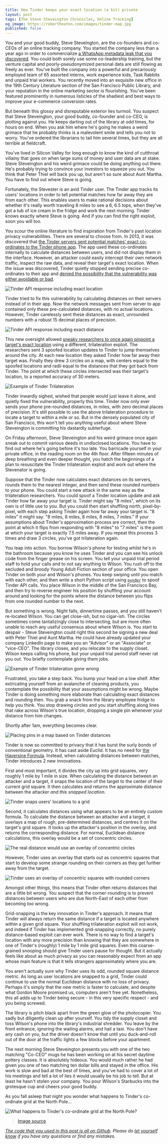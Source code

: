 ```yaml
---
title: How Tinder keeps your exact location (a bit) private
layout: post
tags: [The Steve Steveington Chronicles, Online Tracking]
og_image: https://robertheaton.com/images/tinder-map.jpg
published: false
---
```

You and your good buddy, Steve Steveington, are the co-founders and co-CEOs of an online tracking company. You started the company less than a year ago in order to commercialize [a WhatsApp metadata leak that you discovered](/2017/10/09/tracking-friends-and-strangers-using-whatsapp/). You could both sorely use some co-leadership training, but the venture capital and poorly-pseudonymized personal data are still flowing as freely as ever. You've built the company into a powerful and precariously employed team of 65 assorted interns, work experience kids, Task Rabbits and unpaid trial workers. You recently moved into an exquisite new office in the 19th Century Literature section of the San Francisco Public Library, and your reputation in the online marketing sector is flourishing. You've been featured prominently in numerous listicles of the shadiest and best ways to improve your e-commerce conversion rates.

But beneath this glossy and disreputable exterior lies turmoil. You suspect that Steve Steveington, your good buddy, co-founder and co-CEO, is plotting against you. He keeps darting out of the library at odd times, for hours on end. When you ask him where he's going he makes a weird grimace that he probably thinks is a malevolent smile and tells you not to worry. You've ordered the librarians to tail him several times, but they are all terrible at fieldcraft.

You've lived in Silicon Valley for long enough to know the kind of cutthroat villainy that goes on when large sums of money and user data are at stake. Steve Steveington and his weird grimace could be doing anything out there. He's probably trying to convince your investors to squeeze you out. You think that Peter Thiel will back you up, but aren't so sure about Aunt Martha. You have to find out where Steve is going.

Fortunately, the Stevester is an avid Tinder user. The Tinder app tracks its users' locations in order to tell potential matches how far away they are from each other. This enables users to make rational decisions about whether it's really worth traveling 8 miles to see a 6, 6.5 tops, when they've got a tub of ice cream in the fridge and work the next morning. Tinder knows exactly where Steve is going. And if you can find the right exploit, soon you will too.

You scour the online literature to find inspiration from Tinder's past location privacy vulnerabilities. There are several to choose from. In 2013, it was discovered that [the Tinder servers sent potential matches' exact co-ordinates to the Tinder phone app](https://qz.com/106731/tinder-exposed-users-locations/). The app used these co-ordinates internally to calculate distances between users, and did not display them in the interface. However, an attacker could easily intercept their own network traffic, inspect the raw data, and reveal their target's exact location. When the issue was discovered, Tinder quietly stopped sending precise co-ordinates to their app and [denied the possibility that the vulnerability was either avoidable or bad](https://qz.com/106731/tinder-exposed-users-locations/).

<img src="/images/tinder-json.jpg" alt="Tinder API response including exact location" />

Tinder tried to fix this vulnerability by calculating distances on their servers instead of in their app. Now the network messages sent from server to app contained only these pre-calculated distances, with no actual locations. However, Tinder carelessly sent these distances as exact, unrounded numbers with a robust 15 decimal places of precision.

<img src="/images/tinder-json2.jpg" alt="Tinder API response including exact distance" />

This new oversight allowed [sneaky researchers to once again pinpoint a target's exact location](http://blog.includesecurity.com/2014/02/how-i-was-able-to-track-location-of-any.html) using a different, trilateration exploit. The researchers sent 3 spoofed location updates to Tinder to jump themselves around the city. At each new location they asked Tinder how far away their target was. Finally they drew 3 circles on a map, with centers equal to the spoofed locations and radii equal to the distances that they got back from Tinder. The point at which these circles intersected was their target's location, to a reported accuracy of 30 meters.

<img src="/images/tinder-trilateration.jpg" alt="Example of Tinder Trilateration" />

Tinder inwardly sighed, wished that people would just leave it alone, and quietly fixed the vulnerability, properly this time. Tinder now only ever sends your phone pre-rounded distances, in miles, with zero decimal places of precision. It's still possible to use the above trilateration procedure to locate a target to within a mile or so. But in the densely populated city of San Francisco, this won't tell you anything useful about where Steve Steveington is committing his dastardly subterfuge.

On Friday afternoon, Steve Steveington and his weird grimace once again sneak out to commit various deeds in undisclosed locations. You have to find out where he's going before it's too late. You barricade yourself in your private office, in the reading room on the 4th floor. After fifteen minutes of deep breathing and even deeper thought, you hatch the beginnings of a plan to resuscitate the Tinder trilateration exploit and work out where the Stevenator is going.

Suppose that the Tinder now calculates exact distances on its servers, rounds them to the nearest integer, and then send these rounded numbers to your phone. You could start a new attack in the same way as the trilateration researchers. You could spoof a Tinder location update and ask Tinder how far away your target is. Tinder might say "8 miles", which on its own is of little use to you. But you could then start shuffling north, pixel-by-pixel, with each step asking Tinder again how far away your target is. "8 miles" it might say. "8 miles, 8 miles, 8 miles, 8 miles, 7 miles." If your assumptions about Tinder's approximation process are correct, then the point at which it flips from responding with "8 miles" to "7 miles" is the point at which your target is exactly 7.5 miles away. If you repeat this process 3 times and draw 3 circles, you've got trilateration again.

You leap into action. You borrow Wilson's phone for testing whilst he's in the bathroom because you know he uses Tinder and you can see his unlock code from the finger grease on his screen. You tell your unpaid trial period staff to hold your calls and to not say anything to Wilson. You rush off to the secluded and broody Young Adult Fiction section of your office. You open Tinder on both your and Wilson's phones. You keep swiping until you match with each other, and then write a short Python script using [`pynder`](https://github.com/charliewolf/pynder) to spoof Tinder API calls. You place Wilson in the middle of the San Francisco Bay, and then try to reverse engineer his position by shuffling your account around and looking for the points where the distance between you flips from one rounded number to the next.

But something is wrong. Night falls, dinnertime passes, and you still haven't re-located Wilson. You can get close-ish, but no cigar-ish. The circles sometimes come tantalizingly close to intersecting, but are more often unable to reach any useful consensus about where Wilson is. You start to despair - Steve Steveington could right this second be signing a new deal with Peter Thiel and Aunt Martha. He could have already updated your company LinkedIn page to make you an "Advisor" or an "Associate" or "vice-CEO". The library closes, and you relocate to the supply closet. Wilson keeps calling his phone, but your unpaid trial period staff never rat you out. You briefly contemplate giving them jobs.

<img src="/images/tinder-trilateration-fail.jpg" alt="Example of Tinder trilateration gone wrong" />

Frustrated, you take a step back. You bump your head on a low shelf. After extricating yourself from an avalanche of cleaning products, you contemplate the possibility that your assumptions might be wrong. Maybe Tinder is doing something more elaborate than calculating exact distances and rounding then. You grab a snack from the library employee fridge to help you think. You stop drawing circles and you start shuffling along lines that rake across Wilson's true location, dropping a single pin whenever your distance from him changes.

Shortly after 1am, everything becomes clear.

<img src="/images/tinder-map.jpg" alt="Placing pins in a map based on Tinder distances" />

Tinder is now so committed to privacy that it has burst the surly bonds of conventional geometry. It has cast aside Euclid. It has no need for [the Haversine Formula](https://en.wikipedia.org/wiki/Haversine_formula). Instead, when calculating distances between matches, Tinder introduces 2 new innovations.

First and most important, it divides the city up into grid squares, very roughly 1 mile by 1 mile in size. When calculating the distance between an attacker and a target, it snaps the location of the target to the center of their current grid square. It then calculates and returns the approximate distance between the attacker *and this snapped location*.

<img src="/images/tinder-grid-snap.jpg" alt="Tinder snaps users' locations to a grid" />

Second, it calculates distances using what appears to be an entirely custom formula. To calculate the distance between an attacker and a target, it overlays a map of rough, pre-determined distances, and centres it on the target's grid square. It looks up the attacker's position in the overlay, and returns the corresponding distance. For normal, Euclidean distance calculations, this overlay would be a set of concentric circles.

<img src="/images/tinder-circles.jpg" alt="The real distance would use an overlay of concentric circles" />

However, Tinder uses an overlay that starts out as concentric squares that start to develop some strange rounding on their corners as they get further away from the target.

<img src="/images/tinder-squares.jpg" alt="Tinder uses an overlay of concentric squares with rounded corners" />

Amongst other things, this means that Tinder often returns distances that are a little bit wrong. You suspect that the corner-rounding is to prevent distances between users who are due North-East of each other from becoming *too* wrong.

Grid-snapping is the key innovation in Tinder's approach. It means that Tinder will always return the same distance if a target is located anywhere within a given grid square. Your shuffling trilateration exploit will not work, and indeed if Tinder has implemented grid-snapping correctly, no purely distance-based exploit can ever work. There is no way to find a target's location with any more precision than knowing that they are somewhere in one of Tinder's (roughly) 1 mile by 1 mile grid squares. Even this coarse-grained snooping should give Tinder users pause for thought. But it actually feels like about as much privacy as you can reasonably expect from an app whose main feature is that it tells strangers approximately where you are.

You aren't actually sure why Tinder uses its odd, rounded square distance metric. As long as user locations are snapped to a grid, Tinder could continue to use the normal Euclidean distance with no loss of privacy. Perhaps it's simply that the new metric is faster to calculate, and despite what Gordon Moore promised us, computers aren't free yet. Nonetheless, this all adds up to Tinder being secure - in this very specific respect - and you being screwed.

The library is pitch black apart from the green glow of the photocopier. You sadly but diligently clean up after yourself. You tidy the supply closet and toss Wilson's phone into the library's industrial shredder. You leave by the front entrance, ignoring the wailing alarms, and hail a taxi. You don't have any cash on you, but the driver doesn't know that until you duck-and-roll out of the door at the traffic lights a few blocks before your apartment.

The next morning Steve Steveington presents you with one of the two matching "Co-CEO" mugs he has been working on at his secret daytime pottery classes. It is absolutely hideous. You would much rather he had given you one of two matching ten dollar bills and stayed in the office. His work is slow and bad at the best of times, and you've had to cover a lot of his meetings and tell a lot of lies it would usually be his job to tell. But at least he hasn't stolen your company. You pour Wilson's Starbucks into the grotesque cup and cheers your good buddy.

As you fall asleep that night you wonder what happens to Tinder's co-ordinate grid at the North Pole...

<img src="/images/tinder-north-pole.jpg" alt="What happens to Tinder's co-ordinate grid at the North Pole?" />

> [Image source](https://www.jasondavies.com/maps/rotate/)

*[The code that you used in this post is all on Github](https://github.com/robert/tinder-locations). Please do [let yourself know](/about) if you have any questions or find any mistakes.*
